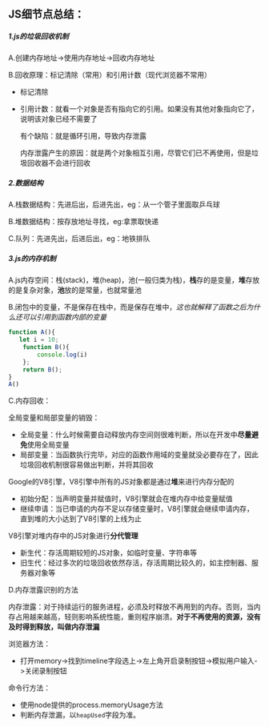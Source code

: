 ## JS细节点总结：

##### 1.js的垃圾回收机制

A.创建内存地址->使用内存地址->回收内存地址

B.回收原理：标记清除（常用）和引用计数（现代浏览器不常用）

- 标记清除

- 引用计数：就看一个对象是否有指向它的引用。如果没有其他对象指向它了，说明该对象已经不需要了

  有个缺陷：就是循环引用，导致内存泄露

  内存泄露产生的原因：就是两个对象相互引用，尽管它们已不再使用，但是垃圾回收器不会进行回收

##### 2.数据结构

A.栈数据结构：先进后出，后进先出，eg：从一个管子里面取乒乓球

B.堆数据结构：按存放地址寻找，eg:拿票取快递

C.队列：先进先出，后进后出，eg：地铁排队

##### 3.js的内存机制

A.js内存空间：栈(stack)，堆(heap)，池(一般归类为栈)，**栈**存的是变量，**堆**存放的是复杂对象，**池**放的是常量，也就常量池

B.闭包中的变量，不是保存在栈中，而是保存在堆中，*这也就解释了函数之后为什么还可以引用到函数内部的变量*

```js
function A(){
   let i = 10;
    function B(){
        console.log(i)
    };
    return B();
}
A()
```

C.内存回收：

全局变量和局部变量的销毁：

- 全局变量：什么时候需要自动释放内存空间则很难判断，所以在开发中**尽量避免**使用全局变量
- 局部变量：当函数执行完毕，对应的函数作用域的变量就没必要存在了，因此垃圾回收机制很容易做出判断，并将其回收

Google的V8引擎，V8引擎中所有的JS对象都是通过**堆**来进行内存分配的

- 初始分配：当声明变量并赋值时，V8引擎就会在堆内存中给变量赋值
- 继续申请：当已申请的内存不足以存储变量时，V8引擎就会继续申请内存，直到堆的大小达到了V8引擎的上线为止

V8引擎对堆内存中的JS对象进行**分代管理**

- 新生代：存活周期较短的JS对象，如临时变量、字符串等
- 旧生代：经过多次的垃圾回收依然存活，存活周期比较久的，如主控制器、服务器对象等

D.内存泄露识别的方法

内存泄露：对于持续运行的服务进程，必须及时释放不再用到的内存。否则，当内存占用越来越高，轻则影响系统性能，重则程序崩溃。**对于不再使用的资源，没有及时得到释放，叫做内存泄漏**

浏览器方法：

- 打开memory->找到timeline字段选上->左上角开启录制按钮->模拟用户输入->关闭录制按钮

命令行方法：

- 使用node提供的process.memoryUsage方法
- 判断内存泄漏，以`heapUsed`字段为准。





